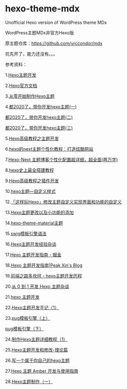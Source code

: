 # hexo-theme-mdx
Unofficial Hexo version of WordPress theme MDx

WordPress主题MDx非官方Hexo版

原主题仓库：https://github.com/yrccondor/mdx

坑先开了，能力还没有。。。

参考资料：

1.[Hexo主题开发](https://www.cnblogs.com/yyhh/p/11058985.html)

2.[Hexo官方文档](https://hexo.io/zh-cn/docs/themes)

3.[从零开始制作Hexo主题](https://segmentfault.com/a/1190000008040387)

4.[都2020了，带你开发hexo主题(一)](https://www.bilibili.com/read/cv5734557/)

[都2020了，带你开发hexo主题(二)](https://www.bilibili.com/read/cv5778979)

[都2020了，带你开发hexo主题(三)](https://www.bilibili.com/read/cv6003073)

5.[Hexo高级教程之主题开发](https://blog.csdn.net/melordljm/article/details/51985129)

6.[hexo的next主题个性化教程：打造炫酷网站](https://blog.csdn.net/qq_33699981/article/details/72716951)

7.[Hexo-Next 主题博客个性化配置超详细，超全面(两万字)](https://blog.csdn.net/as480133937/article/details/100138838?)

8.[hexo史上最全搭建教程](https://blog.csdn.net/sinat_37781304/article/details/82729029)

9.[Hexo高级教程之插件开发](https://blog.csdn.net/melordljm/article/details/51985157)

10.[hexo主题—自定义样式](https://blog.csdn.net/qq_42595443/article/details/82263318)

12.[「这样玩Hexo」修改主题自定义实现界面和功能的自定义](https://www.cnblogs.com/RhinoC/p/10361822.html)

13.[Hexo主题更改以及小功能的添加](https://blog.csdn.net/weixin_33922672/article/details/91425904)

14.[hexo-theme-material主题](https://github.com/bolnh/hexo-theme-material)

15.[swig模板引擎语法](https://blog.csdn.net/Mrceel/article/details/97926011)

16.[Hexo主题开发经验杂谈](https://molunerfinn.com/make-a-hexo-theme/)

17.[Hexo 主题开发指南 - 掘金](https://juejin.im/entry/576d662b0a2b580058f9c5d5)

18.[Hexo 主题开发指南|Peak Xin's Blog](https://xinyufeng.net/2019/04/15/hexo-theme-guide/)

19.[前端之路多坎坷 - hexo主题开发历程](https://www.m-finder.com/2018/08/30/about-web-view/)

20.[从 0 到 1 开发 Hexo 主题杂谈](https://liuyib.github.io/2019/08/20/develop-hexo-theme-from-0-to-1/)

21.[hexo 主题开发](https://wocai.de/post/2016/02/hexo-%E4%B8%BB%E9%A2%98%E5%BC%80%E5%8F%91/)

22.[Hexo主题开发手记（1）](https://dp2px.com/2018/10/24/hexo-make-theme1/)

23.[pug模板引擎（上）](https://dp2px.com/2018/10/22/hexo-pug/)

[pug模板引擎（下）](https://dp2px.com/2018/10/23/hexo-pug2/)

24.[制作Hexo主题详细教程（1）](http://blog.geekaholic.cn/2017/02/22/%E5%88%B6%E4%BD%9CHexo%E4%B8%BB%E9%A2%98%E8%AF%A6%E7%BB%86%E6%95%99%E7%A8%8B%EF%BC%881%EF%BC%89/)

25.[Hexo主题开发和修改-理论篇](https://blog.xhyh.best/tutorial/hexo-theme-theory/)

26.[写一个属于你自己的hexo主题](http://yidada.github.io/2016/07/27/%E5%A6%82%E4%BD%95%E5%86%99%E4%B8%80%E4%B8%AA%E5%B1%9E%E4%BA%8E%E4%BD%A0%E8%87%AA%E5%B7%B1%E7%9A%84hexo%E4%B8%BB%E9%A2%98/)

27.[Hexo 主题 Amber 开发与使用指南](https://juejin.im/post/5c1b4b69f265da611c26ef7c)

28.[Hexo主题制作（一）](http://chenhanhui.com/2016/05/07/Hexo%E4%B8%BB%E9%A2%98%E5%88%B6%E4%BD%9C/)
